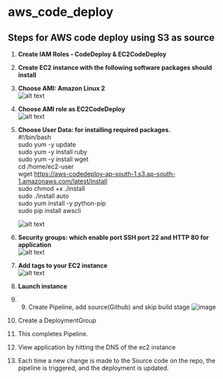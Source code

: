 # aws_code_deploy
## Steps for AWS code deploy using S3 as source
 1.  **Create IAM Roles - CodeDeploy & EC2CodeDeploy**
 1.  **Create EC2 instance with the following software packages should install**<br/>
 1.  **Choose AMI: Amazon Linux 2**<br/>
     ![alt text](https://github.com/prabhakar2020/aws_code_deploy/blob/master/AMI.png)<br/>
 1.  **Choose AMI role as EC2CodeDeploy**<br/>
     ![alt text](https://github.com/prabhakar2020/aws_code_deploy/blob/master/ConfigureInstance.png)<br/>
 1.  **Choose User Data: for installing required packages.**<br/>
     #!/bin/bash<br/>
     sudo yum -y update<br/>
     sudo yum -y install ruby<br/>
     sudo yum -y install wget<br/>
     cd /home/ec2-user<br/>
     wget https://aws-codedeploy-ap-south-1.s3.ap-south-1.amazonaws.com/latest/install<br/>
     sudo chmod +x ./install<br/>
     sudo ./install auto<br/>
     sudo yum install -y python-pip<br/>
     sudo pip install awscli<br/>

     ![alt text](https://github.com/prabhakar2020/aws_code_deploy/blob/master/UserData.png)<br/>
 1.  **Security groups: which enable port SSH port 22 and HTTP 80 for application**<br/>
     ![alt text](https://github.com/prabhakar2020/aws_code_deploy/blob/master/configureSecutiryGroup.png)<br/>     
 1.  **Add tags to your EC2 instance**<br/>
     ![alt text](https://github.com/prabhakar2020/aws_code_deploy/blob/master/addTags.png)<br/>
 1.  **Launch instance**<br/>
 1.  9.	Create Pipeline, add source(Github) and skip build stage
![image](https://user-images.githubusercontent.com/97601366/151829161-41d298e9-7c70-447c-a3db-4d9936a8980a.png)


11.	Create a DeploymentGroup
12.	This completes Pipeline.
13.	View application by hitting the DNS of the ec2 instance
14.	Each time a new change is made to the Source code on the repo, the pipeline is triggered, and the deployment is updated.

